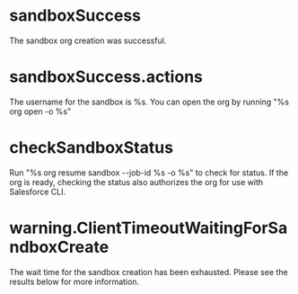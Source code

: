 # sandboxSuccess

The sandbox org creation was successful.

# sandboxSuccess.actions

The username for the sandbox is %s.
You can open the org by running "%s org open -o %s"

# checkSandboxStatus

Run "%s org resume sandbox --job-id %s -o %s" to check for status.
If the org is ready, checking the status also authorizes the org for use with Salesforce CLI.

# warning.ClientTimeoutWaitingForSandboxCreate

The wait time for the sandbox creation has been exhausted. Please see the results below for more information.
